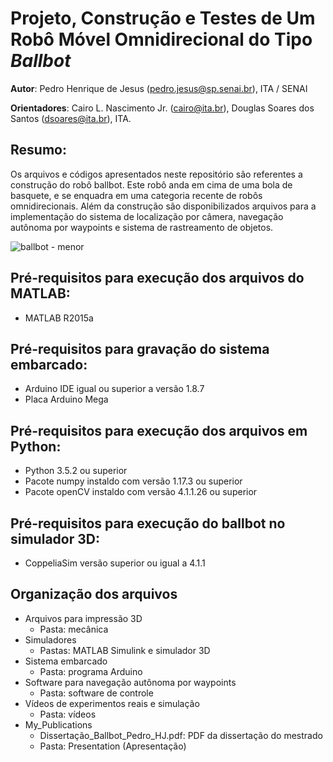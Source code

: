 # Projeto, Construção e Testes de Um Robô Móvel Omnidirecional do Tipo *Ballbot*

**Autor**: Pedro Henrique de Jesus (pedro.jesus@sp.senai.br), ITA / SENAI 

**Orientadores**: Cairo L. Nascimento Jr. (cairo@ita.br), Douglas Soares dos Santos (dsoares@ita.br), ITA.

## Resumo:
Os arquivos e códigos apresentados neste repositório são referentes a construção do robô ballbot. Este robô anda em cima de uma bola de basquete, e se enquadra em uma categoria recente de robôs omnidirecionais. Além da construção são disponibilizados arquivos para a implementação do sistema de localização por câmera, navegação autônoma por waypoints e sistema de rastreamento de objetos. 

![ballbot - menor](https://user-images.githubusercontent.com/3063514/115997235-d588a600-a5b8-11eb-87ae-f8e5373d7077.png)


## Pré-requisitos para execução dos arquivos do MATLAB:
- MATLAB R2015a

## Pré-requisitos para gravação do sistema embarcado:
- Arduino IDE igual ou superior a versão 1.8.7
- Placa Arduino Mega

## Pré-requisitos para execução dos arquivos em Python:
- Python 3.5.2 ou superior
- Pacote numpy instaldo com versão 1.17.3 ou superior
- Pacote openCV instaldo com versão 4.1.1.26 ou superior

## Pré-requisitos para execução do ballbot no simulador 3D:
- CoppeliaSim versão superior ou igual a 4.1.1 

## Organização dos arquivos
- Arquivos para impressão 3D
  - Pasta: mecânica
- Simuladores
  - Pastas: MATLAB Simulink e simulador 3D
- Sistema embarcado
  - Pasta: programa Arduino
- Software para navegação autônoma por waypoints
  - Pasta: software de controle
- Vídeos de experimentos reais e simulação
  - Pasta: vídeos
- My_Publications
  - Dissertação_Ballbot_Pedro_HJ.pdf: PDF da dissertação do mestrado
  - Pasta: Presentation (Apresentação)
